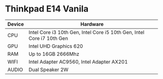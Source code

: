 # Thinkpad E14 Vanila

| Device        | Hardware                                                                  |
|---------------|---------------------------------------------------------------------------|
| CPU           | Intel Core i3 10th Gen, Intel Core i5 10th Gen, Intel Core i7 10th Gen    |
| GPU           | Intel UHD Graphics 620                                                    |
| RAM           | Up to 16GB 2666Mhz                                                        |
| WIFI          | Intel Adapter AC9560, Intel Adapter AX201                                 |
| AUDIO         | Dual Speaker 2W                                                           |
